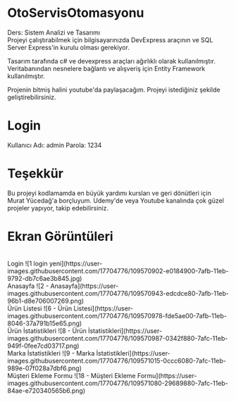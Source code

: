 # OtoServisOtomasyonu
Ders: Sistem Analizi ve Tasarımı
<br>
Projeyi çalıştırabilmek için bilgisayarınızda DevExpress araçının ve SQL Server Express'in kurulu olması gerekiyor.

Tasarım tarafında c# ve devexpress araçları ağırlıklı olarak kullanılmıştır.
Veritabanından nesnelere bağlantı ve alışveriş için Entity Framework kullanılmıştır.

Projenin bitmiş halini youtube'da paylaşacağım.
Projeyi istediğiniz şekilde geliştirebilirsiniz.

# Login
Kullanıcı Adı: admin
Parola: 1234

# Teşekkür
Bu projeyi kodlamamda en büyük yardımı kursları ve geri dönütleri için Murat Yücedağ'a borçluyum.
Udemy'de veya Youtube kanalında çok güzel projeler yapıyor, takip edebilirsiniz.

# Ekran Görüntüleri 
<br>
Login
![1 login yeni](https://user-images.githubusercontent.com/17704776/109570902-e0184900-7afb-11eb-9792-db7c6ae3b845.jpg)
<br>
Anasayfa
![2 - Anasayfa](https://user-images.githubusercontent.com/17704776/109570943-edcdce80-7afb-11eb-96b1-d8e706007269.png)
<br>
Ürün Listesi
![6 - Ürün Listesi](https://user-images.githubusercontent.com/17704776/109570978-fde5ae00-7afb-11eb-8046-37a791b15e65.png)
<br>
Ürün İstatistikleri
![8 - Ürün İstatistikleri](https://user-images.githubusercontent.com/17704776/109570987-0342f880-7afc-11eb-949f-0fee7cd03717.png)
<br>
Marka İstatistikleri
![9 - Marka İstatistikleri](https://user-images.githubusercontent.com/17704776/109571015-0ccc6080-7afc-11eb-989e-07f028a7dbf6.png)
<br>
Müşteri Ekleme Formu
![18 - Müşteri Ekleme Formu](https://user-images.githubusercontent.com/17704776/109571080-29689880-7afc-11eb-84ae-e720340565b6.png)

